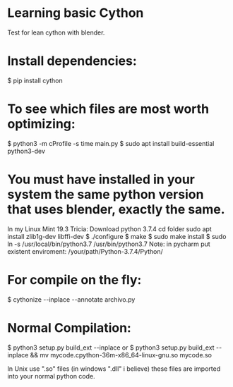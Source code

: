 # Learning basic Cython
Test for lean cython with blender.

# Install dependencies:
$ pip install cython

# To see which files are most worth optimizing:
$ python3 -m cProfile -s time main.py
$ sudo apt install build-essential python3-dev 

# You must have installed in your system the same python version that uses blender, exactly the same.  
In my Linux Mint 19.3 Tricia:
Download python 3.7.4
cd folder
sudo apt install zlib1g-dev libffi-dev
$ ./configure
$ make
$ sudo make install
$ sudo ln -s /usr/local/bin/python3.7 /usr/bin/python3.7
Note: in pycharm put existent enviroment: /your/path/Python-3.7.4/Python/

# For compile on the fly:
$ cythonize --inplace --annotate archivo.py

# Normal Compilation:
$ python3 setup.py build_ext --inplace or
$ python3 setup.py build_ext --inplace && mv mycode.cpython-36m-x86_64-linux-gnu.so mycode.so

In Unix use ".so" files (in windows ".dll" i believe) these files are imported into your normal python code. 
